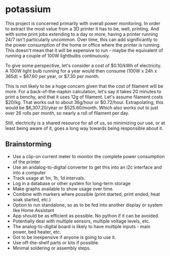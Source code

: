 # potassium
This project is concerned primarily with overall power monitoring. 
In order to extract the most value from a 3D printer it has to be, well, printing. And with some print jobs extending to a day or more, having a printer running 24/7 isn't particularly uncommon. 
Over time, this can add significantly to the power consumption of the home or office where the printer is running. This doesn't mean that it will be expensive to run - maybe the equivalent of running a couple of 100W lightbulbs continuously. 

To give some perspective, let's consider a cost of $0.10/kWh of electricity. A 100W light bulb running for a year would then consume (100W x 24h x 365d) = $87.60 per year, or $7.30 per month. 

This is not likely to be a huge concern given that the cost of filament will be more. For a back-of-the-napkin calculation, let's say it takes 20 minutes to print a benchy, and that it uses 12g of filament. Let's assume filament costs $20/kg.
That works out to about 36g/hour or $0.72/hour. Extrapolating, this would be $6,307.20/year or $525.60/month. Which also works out to just over 26 rolls per month, so nearly a roll of filament per day.

Still, electricity is a shared resource for all of us, so minimizing our use, or at least being aware of it, goes a long way towards being responsible about it.

## Brainstorming
- Use a clip-on current meter to monitor the complete power consumption of the printer
- Use an andalog-to-digital converter to get this into an i2c interface and into a computer
- Track usage at 1m, 1h, 1d intervals.
- Log in a database or other system for long-term storage
- Make graphs available to show usage over time.
- Combine with markers where possible (print started, print ended, heat soak started, etc.)
- Option to run standalone, so as to be fed into another display or system like Home Assistant
- App should be as efficient as possible. No python if it can be avoided.
- Potentially deal with multiple sensors, multiple voltage levels, etc.
- The analog-to-digital board is likely to have multiple inputs - main power, bed heater, etc.
- Got to be inexpensive if anyone is going to use it.
- Use off-the-shelf parts or kits if possible.
- Minimal soldering or assembly steps.
